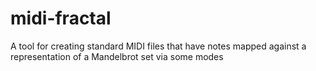 midi-fractal
============

A tool for creating standard MIDI files that have notes mapped against a representation of a Mandelbrot set via some modes